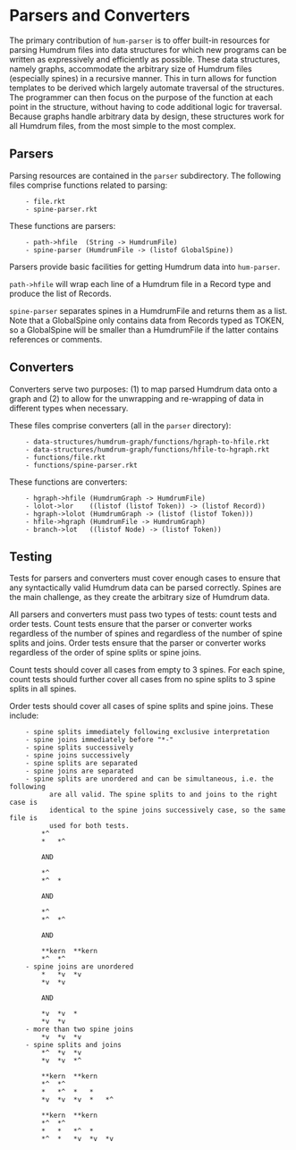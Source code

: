 # Parsers and Converters
The primary contribution of `hum-parser` is to offer built-in resources for
parsing Humdrum files into data structures for which new programs can be
written as expressively and efficiently as possible. These data structures,
namely graphs, accommodate the arbitrary size of Humdrum files (especially
spines) in a recursive manner. This in turn allows for function
templates to be derived which largely automate traversal of the structures.
The programmer can then focus on the purpose of the function at each point
in the structure, without having to code additional logic for traversal.
Because graphs handle arbitrary data by design, these structures
work for all Humdrum files, from the most simple to the most complex.

## Parsers
Parsing resources are contained in the `parser` subdirectory. The following
files comprise functions related to parsing:
```
	- file.rkt
	- spine-parser.rkt
```
These functions are parsers:
```
	- path->hfile  (String -> HumdrumFile)
	- spine-parser (HumdrumFile -> (listof GlobalSpine))
```
Parsers provide basic facilities for getting Humdrum data into `hum-parser`.

`path->hfile` will wrap each line of a Humdrum file in a Record type and produce
the list of Records.

`spine-parser` separates spines in a HumdrumFile and returns them as a list.
Note that a GlobalSpine only contains data from Records typed as TOKEN, so a
GlobalSpine will be smaller than a HumdrumFile if the latter contains references
or comments.

## Converters
Converters serve two purposes: (1) to map parsed Humdrum data onto a graph and
(2) to allow for the unwrapping and re-wrapping of data in different types
when necessary.

These files comprise converters (all in the `parser` directory):
```
	- data-structures/humdrum-graph/functions/hgraph-to-hfile.rkt
	- data-structures/humdrum-graph/functions/hfile-to-hgraph.rkt
	- functions/file.rkt
	- functions/spine-parser.rkt
```
These functions are converters:
```
	- hgraph->hfile (HumdrumGraph -> HumdrumFile)
	- lolot->lor    ((listof (listof Token)) -> (listof Record))
	- hgraph->lolot (HumdrumGraph -> (listof (listof Token)))
	- hfile->hgraph (HumdrumFile -> HumdrumGraph)
	- branch->lot   ((listof Node) -> (listof Token))
```

## Testing
Tests for parsers and converters must cover enough cases to ensure that any
syntactically valid Humdrum data can be parsed correctly. Spines are the main
challenge, as they create the arbitrary size of Humdrum data.

All parsers and converters must pass two types of tests: count tests and order
tests. Count tests ensure that the parser or converter works regardless of the
number of spines and regardless of the number of spine splits and joins. Order
tests ensure that the parser or converter works regardless of the order of spine
splits or spine joins.

Count tests should cover all cases from empty to 3 spines. For each spine, count
tests should further cover all cases from no spine splits to 3 spine splits in
all spines.

Order tests should cover all cases of spine splits and spine joins. These
include:
```
	- spine splits immediately following exclusive interpretation
	- spine joins immediately before "*-"
	- spine splits successively
	- spine joins successively
	- spine splits are separated
	- spine joins are separated
	- spine splits are unordered and can be simultaneous, i.e. the following
          are all valid. The spine splits to and joins to the right case is
          identical to the spine joins successively case, so the same file is
          used for both tests.
		*^
		*	*^

		AND

		*^
		*^	*
		
		AND
		
		*^
		*^	*^
		
		AND
		
		**kern	**kern
		*^	*^
	- spine joins are unordered
		*	*v	*v
		*v	*v

		AND

		*v	*v	*
		*v	*v
	- more than two spine joins
		*v	*v	*v
	- spine splits and joins
		*^	*v	*v
		*v	*v	*^

		**kern	**kern
		*^	*^
		*	*^	*	*
		*v	*v	*v	*	*^

		**kern	**kern
		*^	*^
		*	*	*^	*
		*^	*	*v	*v	*v
```
